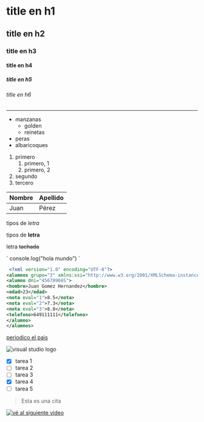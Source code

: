 
<!--Encabezados-->

# title en h1
## title en h2
### title en h3
#### title en h4
##### title en h5
###### title en h6
---

<!--Listas desordenadas-->

* manzanas 
    * golden
    * reinetas
* peras
* albaricoques

<!--Listas ordenadas-->

1. primero
    1. primero, 1
    2. primero, 2
2. segundo
3. tercero

<!--Tablas-->

|Nombre|Apellido|
|------|--------|
|Juan  |Pérez   |

<!--Tipos de letras-->

tipos de *letra*

tipos de **letra**

letra ~~tachada~~

<!--Generar una línea de código-->

´
console.log("hola mundo")
´

```xml
 <?xml version="1.0" encoding="UTF-8"?>
<alumnos grupo="3" xmlns:xsi="http://www.w3.org/2001/XMLSchema-instance" xsi:noNamespaceSchemaLocation="/home/lili/LND/alumno1.xsd">
<alumno dni="45678966S">
<hombre>Juan Gomez Hernandez</hombre>
<edad>23</edad>
<nota eval="1">8.5</nota>
<nota eval="2">7.3</nota>
<nota eval="3">8.8</nota>
<telefono>649111111</telefono>
</alumno>
</alumnos>
```

<!--Acceso a página web-->

[periodico el pais](https://www.elpais.es "periodico chachi")

<!--Insertar imágenes-->

![visual studio logo](https://upload.wikimedia.org/wikipedia/commons/thumb/c/cd/Visual_Studio_2017_Logo.svg/164px-Visual_Studio_2017_Logo.svg.png "visual studio logo")

* [X] tarea 1
* [ ] tarea 2
* [ ] tarea 3
* [X] tarea 4
* [ ] tarea 5

> Esta es una cita

<!-- Insertar video de youtube-->

[![vé al siguiente video](https://img.youtube.com/vi/_hI14xuvQag/hqdefault.jpg)](https//www.youtube.com/watch?v=_hI14xuvQag)
